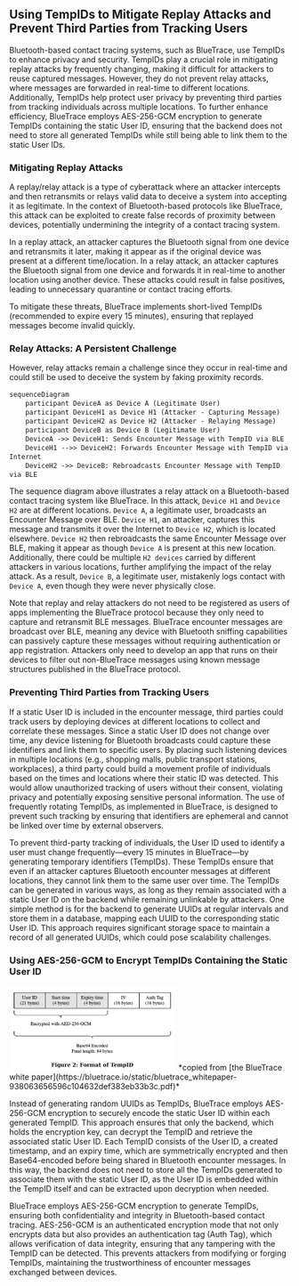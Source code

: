 ## Using TempIDs to Mitigate Replay Attacks and Prevent Third Parties from Tracking Users

Bluetooth-based contact tracing systems, such as BlueTrace, use TempIDs to enhance privacy and
security. TempIDs play a crucial role in mitigating replay attacks by frequently changing,
making it difficult for attackers to reuse captured messages. However, they do not prevent relay
attacks, where messages are forwarded in real-time to different locations. Additionally, TempIDs
help protect user privacy by preventing third parties from tracking individuals across multiple
locations. To further enhance efficiency, BlueTrace employs AES-256-GCM encryption to generate
TempIDs containing the static User ID, ensuring that the backend does not need to store all
generated TempIDs while still being able to link them to the static User IDs.

### Mitigating Replay Attacks

A replay/relay attack is a type of cyberattack where an attacker intercepts and then retransmits
or relays valid data to deceive a system into accepting it as legitimate. In the context of
Bluetooth-based protocols like BlueTrace, this attack can be exploited to create false
records of proximity between devices, potentially undermining the integrity of a contact tracing
system.

In a replay attack, an attacker captures the Bluetooth signal from one device and retransmits it
later, making it appear as if the original device was present at a different time/location. In a
relay attack, an attacker captures the Bluetooth signal from one device and forwards it in
real-time to another location using another device. These attacks could result in false positives,
leading to unnecessary quarantine or contact tracing efforts.

To mitigate these threats, BlueTrace implements short-lived TempIDs (recommended to expire
every 15 minutes), ensuring that replayed messages become invalid quickly.

### Relay Attacks: A Persistent Challenge

However, relay attacks remain a challenge since they occur in real-time and could still be used to
deceive the system by faking proximity records.

```mermaid
sequenceDiagram
    participant DeviceA as Device A (Legitimate User)
    participant DeviceH1 as Device H1 (Attacker - Capturing Message)
    participant DeviceH2 as Device H2 (Attacker - Relaying Message)
    participant DeviceB as Device B (Legitimate User)
    DeviceA ->> DeviceH1: Sends Encounter Message with TempID via BLE
    DeviceH1 -->> DeviceH2: Forwards Encounter Message with TempID via Internet
    DeviceH2 ->> DeviceB: Rebroadcasts Encounter Message with TempID via BLE
```

The sequence diagram above illustrates a relay attack on a Bluetooth-based contact tracing
system like BlueTrace. In this attack, `Device H1` and `Device H2` are at different locations.
`Device A`, a legitimate user, broadcasts an Encounter Message over BLE.
`Device H1`, an attacker, captures this message and transmits it over the Internet to
`Device H2`, which is located elsewhere. `Device H2` then rebroadcasts the same
Encounter Message over BLE, making it appear as though `Device A` is present at this
new location. Additionally, there could be multiple `H2 devices` carried by different attackers in
various locations, further amplifying the impact of the relay attack. As a result,
`Device B`, a legitimate user, mistakenly logs contact with `Device A`, even though they were never
physically close.

Note that replay and relay attackers do not need to be registered as users of apps implementing the
BlueTrace protocol because they only need to capture and retransmit BLE messages. BlueTrace
encounter messages are broadcast over BLE, meaning any device with Bluetooth sniffing capabilities
can passively capture these messages without requiring authentication or app registration. Attackers
only need to develop an app that runs on their devices to filter out non-BlueTrace messages using
known message structures published in the BlueTrace protocol.

### Preventing Third Parties from Tracking Users

If a static User ID is included in the encounter message, third parties could track users by
deploying devices at different locations to collect and correlate these messages. Since a static
User ID does not change over time, any device listening for Bluetooth broadcasts could capture these
identifiers and link them to specific users. By placing such listening devices in multiple
locations (e.g., shopping malls, public transport stations, workplaces), a third party could build a
movement profile of individuals based on the times and locations where their static ID was detected.
This would allow unauthorized tracking of users without their consent, violating privacy and
potentially exposing sensitive personal information. The use of frequently rotating TempIDs, as
implemented in BlueTrace, is designed to prevent such tracking by ensuring that identifiers are
ephemeral and cannot be linked over time by external observers.

To prevent third-party tracking of individuals, the User ID used to identify a user must change
frequently—every 15 minutes in BlueTrace—by generating temporary identifiers (TempIDs). These
TempIDs ensure that even if an attacker captures Bluetooth encounter messages at different
locations, they cannot link them to the same user over time. The TempIDs can be generated in various
ways, as long as they remain associated with a static User ID on the backend while remaining
unlinkable by attackers. One simple method is for the backend to generate UUIDs at regular intervals
and store them in a database, mapping each UUID to the corresponding static User ID. This approach
requires significant storage space to maintain a record of all generated UUIDs, which could pose
scalability challenges.

### Using AES-256-GCM to Encrypt TempIDs Containing the Static User ID

<img src="blue_trace_2.png" width="300">
*copied from [the BlueTrace white paper](https://bluetrace.io/static/bluetrace_whitepaper-938063656596c104632def383eb33b3c.pdf)*

Instead of generating random UUIDs as TempIDs, BlueTrace employs AES-256-GCM encryption to securely
encode the static User ID within each generated TempID. This approach ensures that only the backend,
which holds the encryption key, can decrypt the TempID and retrieve the associated static User ID.
Each TempID consists of the User ID, a created timestamp, and an expiry time, which are
symmetrically encrypted and then Base64-encoded before being shared in Bluetooth encounter messages.
In this way, the backend does not need to store all the TempIDs generated to associate them with
the static User ID, as the User ID is embedded within the TempID itself and can be extracted upon
decryption when needed.

BlueTrace employs AES-256-GCM encryption to generate TempIDs, ensuring both confidentiality and
integrity in Bluetooth-based contact tracing. AES-256-GCM is an authenticated encryption mode that
not only encrypts data but also provides an authentication tag (Auth Tag), which allows verification
of data integrity, ensuring that any tampering with the TempID can be detected. This prevents
attackers from modifying or forging TempIDs, maintaining the trustworthiness of encounter messages
exchanged between devices.

